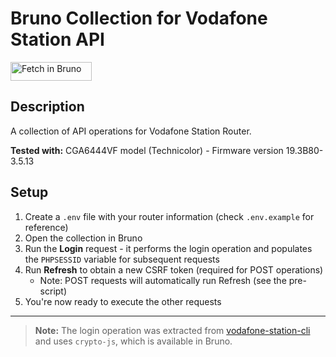 # Bruno Collection for Vodafone Station API

[<img src="https://fetch.usebruno.com/button.svg" alt="Fetch in Bruno" style="width: 130px; height: 30px;" width="128" height="32">](https://fetch.usebruno.com?url=git%40github.com%3Arafael747%2Fvodafone-station-collection.git "target=_blank rel=noopener noreferrer")

## Description

A collection of API operations for Vodafone Station Router.

**Tested with:** CGA6444VF model (Technicolor) - Firmware version 19.3B80-3.5.13

## Setup

1. Create a `.env` file with your router information (check `.env.example` for reference)
2. Open the collection in Bruno
3. Run the **Login** request - it performs the login operation and populates the `PHPSESSID` variable for subsequent requests
4. Run **Refresh** to obtain a new CSRF token (required for POST operations)
   - Note: POST requests will automatically run Refresh (see the pre-script)
5. You're now ready to execute the other requests

---

> **Note:** The login operation was extracted from [vodafone-station-cli](https://github.com/totev/vodafone-station-cli) and uses `crypto-js`, which is available in Bruno.
